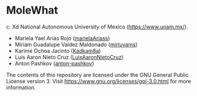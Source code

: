 # MoleWhat
c:
Xd
National Autonomous University of Mexico (https://www.unam.mx/).

- Mariela Yael Arias Rojo ([marielaAriass](https://github.com/marielaAriass))
- Miriam Guadalupe Valdez Maldonado ([mirluvams](https://github.com/mirluvams))
- Karime Ochoa Jacinto ([Kadkam8a](https://github.com/Kadkam8a))
- Luis Aaron Nieto Cruz ([LuisAaronNietoCruz](https://github.com/LuisAaronNietoCruz))
- Anton Pashkov ([anton-pashkov](https://github.com/anton-pashkov))

The contents of this repository are licensed under the GNU General Public License version 3. Visit https://www.gnu.org/licenses/gpl-3.0.html for more information.
